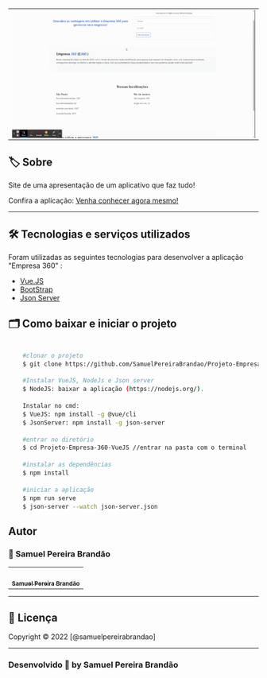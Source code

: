 #
<table align="center">
    <tr>
        <td>
            <img src="./src/assets/empresa360.gif" width="700px" alt="imagem-do-site" align="center">
        </td>
    </tr>

</table>

## 🏷️ Sobre 
Site de uma apresentação de um aplicativo que faz tudo!
<p align="left">Confira a aplicação: <a href="https://projeto-empresa-360-vue-js.vercel.app/#/" target="_blank"> Venha conhecer agora mesmo! <a/></p>

---

## 🛠️ Tecnologias e serviços utilizados
Foram utilizadas as seguintes tecnologias para desenvolver a aplicação "Empresa 360" :

- [Vue.JS](https://vuejs.org/)
- [BootStrap](https://getbootstrap.com/)
- [Json Server](https://www.npmjs.com/package/json-server)

## 🗂️ Como baixar e iniciar o projeto 

```bash

    #clonar o projeto
    $ git clone https://github.com/SamuelPereiraBrandao/Projeto-Empresa-360-VueJS.git
    
    #Instalar VueJS, NodeJs e Json server
    $ NodeJS: baixar a aplicação (https://nodejs.org/).
    
    Instalar no cmd:
    $ VueJS: npm install -g @vue/cli
    $ JsonServer: npm install -g json-server

    #entrar no diretório
    $ cd Projeto-Empresa-360-VueJS //entrar na pasta com o terminal

    #instalar as dependências
    $ npm install

    #iniciar a aplicação
    $ npm run serve
    $ json-server --watch json-server.json

```

## Autor
### 👤 Samuel Pereira Brandão
<table align="center">
  <tr align="center">
    <td align="center">
      <a href="https://github.com/SamuelPereiraBrandao">
        <img src="https://avatars.githubusercontent.com/u/89025317?s=400&u=5101aea74c08cb71402f11ed03a1ab666f208120&v=4" width="100px;" alt=""/><br>
        <sub>
          <b>Samuel Pereira Brandão</b>
        </sub>
      </a>
    </td>
    
</table>

---
## 📝 Licença
Copyright © 2022 [@samuelpereirabrandao]


---

### Desenvolvido 💜 by Samuel Pereira Brandão

